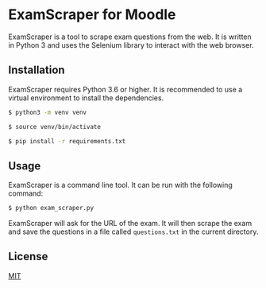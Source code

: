 # ExamScraper for Moodle
ExamScraper is a tool to scrape exam questions from the web. It is written in Python 3 and uses the Selenium library to interact with the web browser.

## Installation

ExamScraper requires Python 3.6 or higher. It is recommended to use a virtual environment to install the dependencies.

```bash     
$ python3 -m venv venv

$ source venv/bin/activate

$ pip install -r requirements.txt
```

## Usage

ExamScraper is a command line tool. It can be run with the following command:

```bash 
$ python exam_scraper.py
```

ExamScraper will ask for the URL of the exam. It will then scrape the exam and save the questions in a file called `questions.txt` in the current directory.

## License
[MIT](https://choosealicense.com/licenses/mit/)
